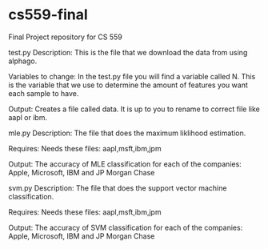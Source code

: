 # cs559-final
Final Project repository for CS 559 


test.py
Description:
This is the file that we download the data from using alphago.

Variables to change:
In the test.py file you will find a variable called N. This is the variable that we use to determine the amount of features you want each sample to have.

Output:
Creates a file called data. It is up to you to rename to correct file like aapl or ibm.


mle.py
Description:
The file that does the maximum liklihood estimation.

Requires:
Needs these files: aapl,msft,ibm,jpm

Output:
The accuracy of MLE classification for each of the companies: Apple, Microsoft, IBM and JP Morgan Chase

svm.py
Description:
The file that does the support vector machine classification.

Requires:
Needs these files: aapl,msft,ibm,jpm

Output:
The accuracy of SVM classification for each of the companies: Apple, Microsoft, IBM and JP Morgan Chase
